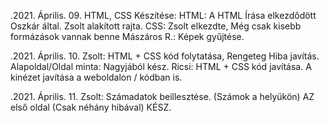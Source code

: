 .2021. Április. 09.
HTML, CSS Készítése:
HTML: 
A HTML Írása elkezdődött Oszkár által. Zsolt alakított rajta.
CSS:
Zsolt elkezdte, Még csak kisebb formázások vannak benne
Mászáros R.: Képek gyűjtése.

.2021. Április. 10.
Zsolt: HTML + CSS kód folytatása, Rengeteg Hiba javítás.
Alapoldal/Oldal minta: Nagyjából kész.
Ricsi: HTML + CSS kód javítása. 
A kinézet javítása a weboldalon / kódban is.

.2021. Április. 11.
Zsolt: Számadatok beillesztése. (Számok a helyükön)
AZ első oldal (Csak néhány hibával) KÉSZ.